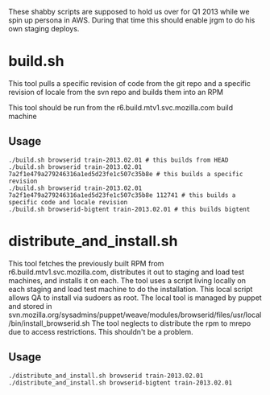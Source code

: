 These shabby scripts are supposed to hold us over for Q1 2013 while we spin up persona in AWS. 
During that time this should enable jrgm to do his own staging deploys.

# build.sh

This tool pulls a specific revision of code from the git repo and a specific revision of locale from the svn repo and builds them into an RPM

This tool should be run from the r6.build.mtv1.svc.mozilla.com build machine

## Usage

    ./build.sh browserid train-2013.02.01 # this builds from HEAD
    ./build.sh browserid train-2013.02.01 7a2f1e479a279246316a1ed5d23fe1c507c35b8e # this builds a specific revision
    ./build.sh browserid train-2013.02.01 7a2f1e479a279246316a1ed5d23fe1c507c35b8e 112741 # this builds a specific code and locale revision
    ./build.sh browserid-bigtent train-2013.02.01 # this builds bigtent

# distribute_and_install.sh

This tool fetches the previously built RPM from r6.build.mtv1.svc.mozilla.com, distributes it out to staging and load test machines, and installs it on each.
The tool uses a script living locally on each staging and load test machine to do the installation. This local script allows QA to install via sudoers as root.
The local tool is managed by puppet and stored in svn.mozilla.org/sysadmins/puppet/weave/modules/browserid/files/usr/local/bin/install_browserid.sh
The tool neglects to distribute the rpm to mrepo due to access restrictions. This shouldn't be a problem.

## Usage

    ./distribute_and_install.sh browserid train-2013.02.01
    ./distribute_and_install.sh browserid-bigtent train-2013.02.01

